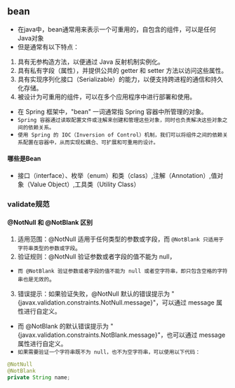 ## bean
* 在java中，bean通常用来表示一个可重用的，自包含的组件，可以是任何Java对象
* 但是通常有以下特点：
1.  具有无参构造方法，以便通过 Java 反射机制实例化。
2.  具有私有字段（属性），并提供公共的 getter 和 setter 方法以访问这些属性。
3.  具有实现序列化接口（Serializable）的能力，以便支持跨进程的通信和持久化存储。
4.  被设计为可重用的组件，可以在多个应用程序中进行部署和使用。
* 在 Spring 框架中，"bean" 一词通常指 Spring 容器中所管理的对象。
* `Spring 容器通过读取配置文件或注解来创建和管理这些对象，同时也负责解决这些对象之间的依赖关系。`
* `使用 Spring 的 IOC（Inversion of Control）机制，我们可以将组件之间的依赖关系配置在容器中，从而实现松耦合、可扩展和可重用的设计。`

#### 哪些是Bean
* 接口（interface）、枚举（enum）和类（class）,注解（Annotation）,值对象（Value Object）,工具类（Utility Class）


### validate规范

#### @NotNull 和 @NotBlank 区别
1. 适用范围：@NotNull 适用于任何类型的参数或字段，而 `@NotBlank 只适用于字符串类型的参数或字段`。
2. 验证规则：@NotNull 验证参数或者字段的值不能为 null，
* `而 @NotBlank 验证参数或者字段的值不能为 null 或者空字符串，即只包含空格的字符串也是无效的`。
3. 错误提示：如果验证失败，@NotNull 默认的错误提示为 "{javax.validation.constraints.NotNull.message}"，可以通过 message 属性进行自定义。
* 而 @NotBlank 的默认错误提示为 "{javax.validation.constraints.NotBlank.message}"，也可以通过 message 属性进行自定义。
* `如果需要验证一个字符串既不为 null，也不为空字符串，可以使用以下代码：`
```java
@NotNull
@NotBlank
private String name;
```





